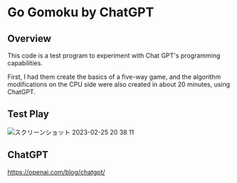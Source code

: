 # Go Gomoku by ChatGPT

## Overview
This code is a test program to experiment with Chat GPT's programming capabilities.

First, I had them create the basics of a five-way game, and the algorithm modifications on the CPU side were also created in about 20 minutes, using ChatGPT.

## Test Play
![スクリーンショット 2023-02-25 20 38 11](https://user-images.githubusercontent.com/36861752/221354852-139812ef-d886-4f47-8ea6-38c009a81c81.png)

## ChatGPT
https://openai.com/blog/chatgpt/
